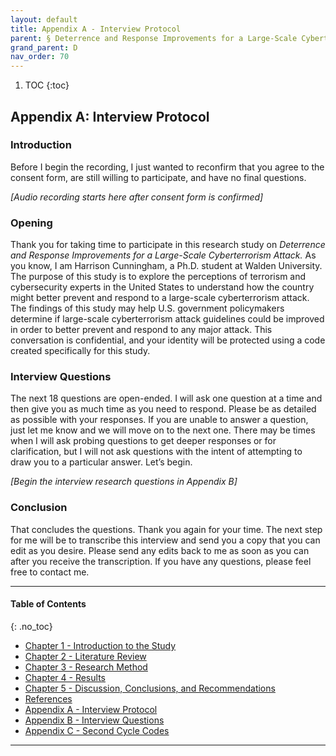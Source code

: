 ```yaml
---
layout: default
title: Appendix A - Interview Protocol
parent: § Deterrence and Response Improvements for a Large-Scale Cyberterrorism Attack  
grand_parent: D 
nav_order: 70 
---
```

<style>
.dont-break-out {
  /* These are technically the same, but use both */
  overflow-wrap: break-word;
  word-wrap: break-word;

     -ms-word-break: break-all;
  /* This is the dangerous one in WebKit, as it breaks things wherever */
  word-break: break-all;
  /* Instead use this non-standard one: */
  word-break: break-word;
}

.youtube-container {
    position: relative;
    width: 100%;
    height: 0;
    padding-bottom: 56.25%;
}
.youtube-video {
    position: absolute;
    top: 0;
    left: 0;
    width: 100%;
    height: 100%;
}

</style>

<div class="dont-break-out" markdown="1">

1. TOC
{:toc}

## Appendix A: Interview Protocol

### Introduction
Before I begin the recording, I just wanted to reconfirm that you agree to the consent form, are still willing to participate, and have no final questions.

*[Audio recording starts here after consent form is confirmed]*

### Opening
Thank you for taking time to participate in this research study on *Deterrence and Response Improvements for a Large-Scale Cyberterrorism Attack.* As you know, I am Harrison Cunningham, a Ph.D. student at Walden University. The purpose of this study is to explore the perceptions of terrorism and cybersecurity experts in the United States to understand how the country might better prevent and respond to a large-scale cyberterrorism attack. The findings of this study may help U.S. government policymakers determine if large-scale cyberterrorism attack guidelines could be improved in order to better prevent and respond to any major attack. This conversation is confidential, and your identity will be protected using a code created specifically for this study.

### Interview Questions
The next 18 questions are open-ended. I will ask one question at a time and then give you as much time as you need to respond. Please be as detailed as possible with your responses. If you are unable to answer a question, just let me know and we will move on to the next one. There may be times when I will ask probing questions to get deeper responses or for clarification, but I will not ask questions with the intent of attempting to draw you to a particular answer. Let’s begin.

*[Begin the interview research questions in Appendix B]*

### Conclusion
That concludes the questions. Thank you again for your time. The next step for me will be to transcribe this interview and send you a copy that you can edit as you desire. Please send any edits back to me as soon as you can after you receive the transcription. If you have any questions, please feel free to contact me.

***
#### Table of Contents
{: .no_toc}

<ul><li> <a href="/docs/cybercrime/deterrence-and-response-improvements-for-large-scale-cyberterrorism-attack-1/">Chapter 1 - Introduction to the Study</a></li><li> <a href="/docs/cybercrime/deterrence-and-response-improvements-for-large-scale-cyberterrorism-attack-2/">Chapter 2 - Literature Review</a></li><li> <a href="/docs/cybercrime/deterrence-and-response-improvements-for-large-scale-cyberterrorism-attack-3/">Chapter 3 - Research Method</a></li><li> <a href="/docs/cybercrime/deterrence-and-response-improvements-for-large-scale-cyberterrorism-attack-4/">Chapter 4 - Results</a></li><li> <a href="/docs/cybercrime/deterrence-and-response-improvements-for-large-scale-cyberterrorism-attack-5/">Chapter 5 - Discussion, Conclusions, and Recommendations</a></li><li> <a href="/docs/cybercrime/deterrence-and-response-improvements-for-large-scale-cyberterrorism-attack-6/">References</a></li><li> <a href="/docs/cybercrime/deterrence-and-response-improvements-for-large-scale-cyberterrorism-attack-7/">Appendix A - Interview Protocol</a></li><li> <a href="/docs/cybercrime/deterrence-and-response-improvements-for-large-scale-cyberterrorism-attack-8/">Appendix B - Interview Questions</a></li><li> <a href="/docs/cybercrime/deterrence-and-response-improvements-for-large-scale-cyberterrorism-attack-9/">Appendix C - Second Cycle Codes</a></li></ul>

***

</div>
